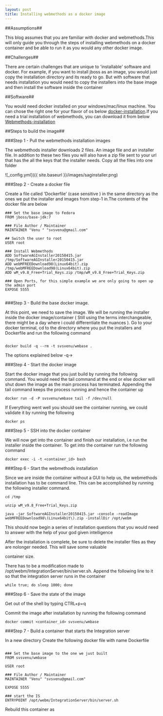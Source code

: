 ```yaml
---
layout: post
title: Installing webmethods as a docker image
---
```




##Assumptions##

This blog assumes that you are familiar with docker and webmethods.This will only guide you through
the steps of installing webmethods on a docker container and be able to run it as you would any other
docker image.
	
##Challenges##

There are certain challenges that are unique to 'installable' software and docker. For example, if you want
to install jboss as an image, you would just copy the installation directory and its ready to go. But
with software that needs installation you would need to copy the installers into the base image and then
install the software inside the container
	
##Software##

You would need docker installed on your windows/mac/linux machine. You can chose the right one for your flavor of os below 
[docker-installation](https://docs.docker.com/installation).If you need a trial installation of webmethods, you can download it from below
[Webmethods-installation](http://techcommunity.softwareag.com/ecosystem/communities/public/webmethods/contents/download/)

##Steps to build the image##


###Step 1 - Pull the webmethods installation images

The webmethods installer downloads 2 files. An image file and an installer file. In addition to these two files you will also have
a zip file sent to your url that has the all the keys that the installer needs. Copy all the files into one folder

![_config.yml]({{ site.baseurl }}/images/saginstaller.png)


###Step 2 - Create a docker file 

Create a file called 'Dockerfile' (case sensitive ) in the same directory as the ones we put the installer and images from step-1 in.The contents of the
docker file are below

```
### Set the base image to Fedora
FROM jboss/base-jdk:7

### File Author / Maintainer
MAINTAINER "Venu " "svsvenu@gmail.com"

## Switch the user to root
USER root

### Install Webmethods
ADD SoftwareAGInstaller20150415.jar /tmp/SoftwareAGInstaller20150415.jar
ADD webMFREEDownload98(Linux64bit).zip /tmp/webMFREEDownload98(Linux64bit).zip
ADD wM_v9.8_Free+Trial_Keys.zip /tmp/wM_v9.8_Free+Trial_Keys.zip

### Open Ports, for this simple example we are only going to open up the admin port
EXPOSE 5555


```

###Step 3 - Build the base docker image.

At this point, we need to save the image. We will be running the installer inside the docker image/container ( Still using the terms interchangeable,
there might be a day where i could differentiate the nuances ). Go to your docker terminal, cd to the directory where you put the installers
and Dockerfile and run the following command

```

docker build -q --rm -t svsvenu/wmbase .

```

The options explained below
	-q->
	
###Step 4 - Start the docker image

Start the docker image that you just build by running the following command. You would need the tail command at the end or else docker will
shut down the image as the main process has terminated. Appending the tail command keeps the process running and hence the container up
```
docker run -d -P svsvenu/wmbase tail -f /dev/null
```
If Everything went well you should see the container running, we could validate it by running the following
```
docker ps
```
###Step 5 - SSH into the docker container

We will now get into the container and finish our installation, i.e run the installer inside the container. To get into the container
run the following command
```
docker exec -i -t <container_id> bash
```
###Step 6 - Start the webmethods installation

Since we are inside the container without a GUI to help us, the webmethods installation has to be command line. This can be accomplished 
by running the following installer command.
```
cd /tmp

unzip wM_v9.8_Free+Trial_Keys.zip

java -jar SoftwareAGInstaller20150415.jar -console -readImage webMFREEDownload98\(Linux64bit\).zip -installDir /opt/webm
```
This should now begin a series of installation questions that you would need to answer with the help of your god given intelligence

After the installation is complete, be sure to delete the installer files as they are nolonger needed. This will save some valuable 

container size. 

There has to be a modification made to /opt/webm/IntegrationServer/bin/server.sh. Append the following line to it so that the integration
server runs in the container
```
while true; do sleep 1000; done
```
###Step 6 - Save the state of the image

Get out of the shell by typing CTRL+p+q

Commit the image after installation by running the following command
```
docker commit <container_id> svsvenu/wmbase
```

###Step 7 - Build a container that starts the Integration server

In a new directory Create the following docker file with name Dockerfile

```

### Set the base image to the one we just built
FROM svsvenu/wmbase

USER root

### File Author / Maintainer
MAINTAINER "Venu" "svsvenu@gmail.com"

EXPOSE 5555 
 
### start the IS 
ENTRYPOINT /opt/webm/IntegrationServer/bin/server.sh  

```

Rebuild this container as  

















	
	


